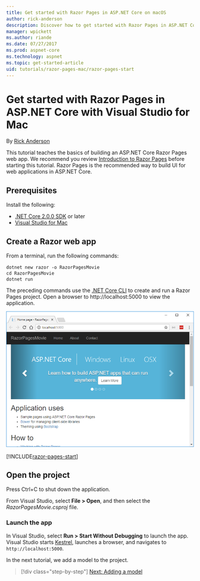 ```yaml
---
title: Get started with Razor Pages in ASP.NET Core on macOS
author: rick-anderson
description: Discover how to get started with Razor Pages in ASP.NET Core using Visual Studio for Mac.
manager: wpickett
ms.author: riande
ms.date: 07/27/2017
ms.prod: aspnet-core
ms.technology: aspnet
ms.topic: get-started-article
uid: tutorials/razor-pages-mac/razor-pages-start
---
```

# Get started with Razor Pages in ASP.NET Core with Visual Studio for Mac

By [Rick Anderson](https://twitter.com/RickAndMSFT)

This tutorial teaches the basics of building an ASP.NET Core Razor Pages web app. We recommend you review [Introduction to Razor Pages](xref:mvc/razor-pages/index) before starting this tutorial. Razor Pages is the recommended way to build UI for web applications in ASP.NET Core.

## Prerequisites

Install the following:

* [.NET Core 2.0.0 SDK](https://www.microsoft.com/net/core) or later
* [Visual Studio for Mac](https://www.visualstudio.com/vs/visual-studio-mac/)

## Create a Razor web app

From a terminal, run the following commands:

```console
dotnet new razor -o RazorPagesMovie
cd RazorPagesMovie
dotnet run
```

The preceding commands use the [.NET Core CLI](https://docs.microsoft.com/dotnet/core/tools/dotnet) to create and run a Razor Pages project. Open a browser to http://localhost:5000 to view the application.

![Home or Index page](../razor-pages/razor-pages-start/_static/home.png)

[!INCLUDE[razor-pages-start](../../includes/RP/razor-pages-start.md)]

## Open the project

Press Ctrl+C to shut down the application.

From Visual Studio, select **File > Open**, and then select the *RazorPagesMovie.csproj* file.

### Launch the app

In Visual Studio, select **Run > Start Without Debugging** to launch the app. Visual Studio starts [Kestrel](xref:fundamentals/servers/kestrel), launches a browser, and navigates to `http://localhost:5000`.

In the next tutorial, we add a model to the project.

>[!div class="step-by-step"]
[Next: Adding a model](xref:tutorials/razor-pages-mac/model)

